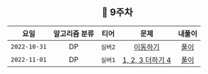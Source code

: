 <div align="center">

## 📅 9주차

|      요일      | 알고리즘 분류 |  티어   |                      문제                       | 내풀이 |
|:------------:|:-------:|:-----:|:---------------------------------------------:| :---:|
| `2022-10-31` |   DP    | `실버2` | [이동하기](https://www.acmicpc.net/problem/11048) | [풀이](https://github.com/jangwon3828/Algorithm_Competition-Study/blob/woojin/9%EC%A3%BC%EC%B0%A8/9%EC%A3%BC%EC%B0%A8%20%EC%9A%B0%EC%A7%84/%EC%9D%B4%EB%8F%99%ED%95%98%EA%B8%B0.java) | 
| `2022-11-01` |   DP    | `실버1` | [1, 2, 3 더하기 4](https://www.acmicpc.net/problem/15989) | [풀이](https://github.com/jangwon3828/Algorithm_Competition-Study/blob/woojin/9%EC%A3%BC%EC%B0%A8/9%EC%A3%BC%EC%B0%A8%20%EC%9A%B0%EC%A7%84/1%2C%202%2C%203%20%EB%8D%94%ED%95%98%EA%B8%B0%204.java) | 
</div>
